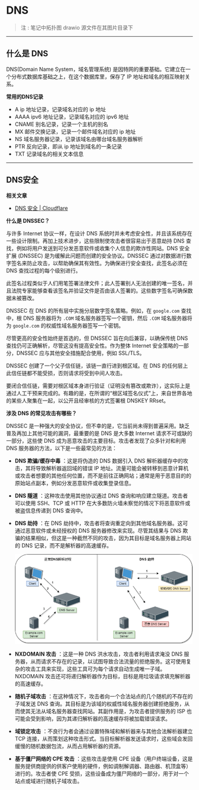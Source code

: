 # DNS

> 注 : 笔记中拓扑图 drawio 源文件在其图片目录下

---

## 什么是 DNS

DNS(Domain Name System，域名管理系统) 是因特网的重要基础。它建立在一个分布式数据库基础之上，在这个数据库里，保存了 IP 地址和域名的相互映射关系。

**常用的DNS记录**

- A     ip 地址记录，记录域名对应的 ip 地址
- AAAA  ipv6 地址记录，记录域名对应的 ipv6 地址
- CNAME 别名记录，记录一个主机的别名
- MX    邮件交换记录，记录一个邮件域名对应的 ip 地址
- NS    域名服务器记录，记录该域名由哪台域名服务器解析
- PTR   反向记录，即从 ip 地址到域名的一条记录
- TXT   记录域名的相关文本信息

---

## DNS安全

**相关文章**
- [DNS 安全 | Cloudflare](https://www.cloudflare.com/zh-cn/learning/dns/dns-security/)

**什么是 DNSSEC？**

与许多 Internet 协议一样，在设计 DNS 系统时并未考虑安全性，并且该系统存在一些设计限制。再加上技术进步，这些限制使攻击者很容易出于恶意劫持 DNS 查找，例如将用户发送到可分发恶意软件或收集个人信息的欺诈性网站。DNS 安全扩展 (DNSSEC) 是为缓解此问题而创建的安全协议。DNSSEC 通过对数据进行数字签名来防止攻击，以帮助确保其有效性。为确保进行安全查找，此签名必须在 DNS 查找过程的每个级别进行。

此签名过程类似于人们用笔签署法律文件；此人签署别人无法创建的唯一签名，并且法院专家能够查看该签名并验证文件是否由该人签署的。这些数字签名可确保数据未被篡改。

DNSSEC 在 DNS 的所有层中实施分层数字签名策略。例如，在 `google.com` 查找中，根 DNS 服务器将为 `.COM` 域名服务器签写一个密钥，然后 `.COM` 域名服务器将为 `google.com` 的权威性域名服务器签写一个密钥。

尽管更高的安全性始终是首选的，但 DNSSEC 旨在向后兼容，以确保传统 DNS 查找仍可正确解析，尽管这没有提高安全性。作为整体 Internet 安全策略的一部分，DNSSEC 应与其他安全措施配合使用，例如 SSL/TLS。

DNSSEC 创建了一个父子信任链，该链一直行进到根区域。在 DNS 的任何层上此信任链都不能受损，否则请求将受到中间人攻击。

要闭合信任链，需要对根区域本身进行验证（证明没有篡改或欺诈），这实际上是通过人工干预来完成的。有趣的是，在所谓的“根区域签名仪式”上，来自世界各地的某些人聚集在一起，以公开且经审核的方式签署根 DNSKEY RRset。

**涉及 DNS 的常见攻击有哪些？**

DNSSEC 是一种强大的安全协议，但不幸的是，它当前尚未得到普遍采用。缺乏普及再加上其他可能的漏洞，最重要的是 DNS 是大多数 Internet 请求不可或缺的一部分，这些使 DNS 成为恶意攻击的主要目标。攻击者发现了众多针对和利用 DNS 服务器的方法，以下是一些最常见的方法：

- **DNS 欺骗/缓存中毒** ：这是将伪造的 DNS 数据引入 DNS 解析器缓存中的攻击，其将导致解析器返回域的错误 IP 地址。流量可能会被转移到恶意计算机或攻击者想要的其他任何位置，而不是前往正确网站；通常是用于恶意目的的原始站点副本，例如分发恶意软件或收集登录信息。

- **DNS 隧道** ：这种攻击使用其他协议通过 DNS 查询和响应建立隧道。攻击者可以使用 SSH、TCP 或 HTTP 在大多数防火墙未察觉的情况下将恶意软件或被盗信息传递到 DNS 查询中。

- **DNS 劫持** ：在 DNS 劫持中，攻击者将查询重定向到其他域名服务器。这可通过恶意软件或未经授权的 DNS 服务器修改来实现。尽管其结果与 DNS 欺骗的结果相似，但这是一种截然不同的攻击，因为其目标是域名服务器上网站的 DNS 记录，而不是解析器的高速缓存。

    ![](../../../../assets/img/Integrated/Network/应用层/DNS/1.png)

- **NXDOMAIN 攻击** ：这是一种 DNS 洪水攻击，攻击者利用请求淹没 DNS 服务器，从而请求不存在的记录，以试图导致合法流量的拒绝服务。这可使用复杂的攻击工具来实现，这些工具可为每个请求自动生成唯一子域。NXDOMAIN 攻击还可将递归解析器作为目标，目标是用垃圾请求填充解析器的高速缓存。

- **随机子域攻击** ：在这种情况下，攻击者向一个合法站点的几个随机的不存在的子域发送 DNS 查询。其目标是为该域的权威性域名服务器创建拒绝服务，从而使其无法从域名服务器查找网站。其副作用是，为攻击者提供服务的 ISP 也可能会受到影响，因为其递归解析器的高速缓存将被加载错误请求。

- **域锁定攻击** ：不良行为者会通过设置特殊域和解析器来与其他合法解析器建立 TCP 连接，从而策划这种攻击形式。当目标解析器发送请求时，这些域会发回缓慢的随机数据包流，从而占用解析器的资源。

- **基于僵尸网络的 CPE 攻击** ：这些攻击是使用 CPE 设备（用户终端设备，这是服务提供商提供的供客户使用的硬件，例如调制解调器、路由器、机顶盒等）进行的。攻击者使 CPE 受损，这些设备成为僵尸网络的一部分，用于对一个站点或域进行随机子域攻击。
